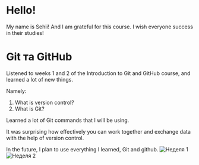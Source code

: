 # Hello! 
My name is Sehii!
And I am grateful for this course. I wish everyone success in their studies!

# Git та GitHub
Listened to weeks 1 and 2 of the Introduction to Git and GitHub course, and
learned a lot of new things.

Namely:
1. What is version control?
2. What is Git?

Learned a lot of Git commands that I will be using.

It was surprising how effectively you can work together and exchange data with the help of version control.

In the future, I plan to use everything I learned, Git and github.
![Неделя 1](https://user-images.githubusercontent.com/102415330/181934821-ffe6d86d-d1d2-4456-971a-069179ce5fe1.jpg)
![Неделя 2](https://user-images.githubusercontent.com/102415330/181934823-ab31aed8-02a3-4db8-909d-028e9e15542c.jpg)
